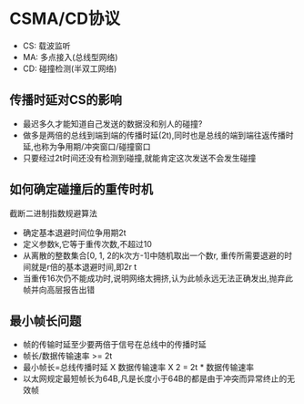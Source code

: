 # CSMA/CD协议

- CS: 载波监听
- MA: 多点接入(总线型网络)
- CD: 碰撞检测(半双工网络)

## 传播时延对CS的影响

- 最迟多久才能知道自己发送的数据没和别人的碰撞?
- 做多是两倍的总线到端到端的传播时延(2t),同时也是总线的端到端往返传播时延,也称为争用期/冲突窗口/碰撞窗口
- 只要经过2t时间还没有检测到碰撞,就能肯定这次发送不会发生碰撞

## 如何确定碰撞后的重传时机

 截断二进制指数规避算法

- 确定基本退避时间位争用期2t
- 定义参数k,它等于重传次数,不超过10
- 从离散的整数集合[0, 1, 2的k次方-1]中随机取出一个数r, 重传所需要退避的时间就是r倍的基本退避时间,即2r t
- 当重传16次仍不能成功时,说明网络太拥挤,认为此帧永远无法正确发出,抛弃此帧并向高层报告出错

## 最小帧长问题

- 帧的传输时延至少要两倍于信号在总线中的传播时延
- 帧长/数据传输速率 >= 2t
- 最小帧长=总线传播时延 X 数据传输速率 X 2 = 2t * 数据传输速率
- 以太网规定最短帧长为64B,凡是长度小于64B的都是由于冲突而异常终止的无效帧
